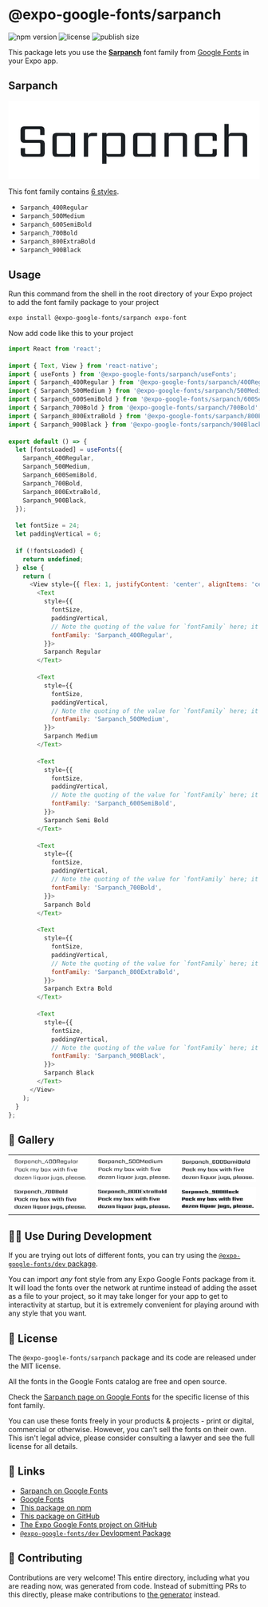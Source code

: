 # @expo-google-fonts/sarpanch

![npm version](https://flat.badgen.net/npm/v/@expo-google-fonts/sarpanch)
![license](https://flat.badgen.net/github/license/expo/google-fonts)
![publish size](https://flat.badgen.net/packagephobia/install/@expo-google-fonts/sarpanch)

This package lets you use the [**Sarpanch**](https://fonts.google.com/specimen/Sarpanch) font family from [Google Fonts](https://fonts.google.com/) in your Expo app.

## Sarpanch

![Sarpanch](./font-family.png)

This font family contains [6 styles](#-gallery).

- `Sarpanch_400Regular`
- `Sarpanch_500Medium`
- `Sarpanch_600SemiBold`
- `Sarpanch_700Bold`
- `Sarpanch_800ExtraBold`
- `Sarpanch_900Black`

## Usage

Run this command from the shell in the root directory of your Expo project to add the font family package to your project
```sh
expo install @expo-google-fonts/sarpanch expo-font
```

Now add code like this to your project
```js
import React from 'react';

import { Text, View } from 'react-native';
import { useFonts } from '@expo-google-fonts/sarpanch/useFonts';
import { Sarpanch_400Regular } from '@expo-google-fonts/sarpanch/400Regular';
import { Sarpanch_500Medium } from '@expo-google-fonts/sarpanch/500Medium';
import { Sarpanch_600SemiBold } from '@expo-google-fonts/sarpanch/600SemiBold';
import { Sarpanch_700Bold } from '@expo-google-fonts/sarpanch/700Bold';
import { Sarpanch_800ExtraBold } from '@expo-google-fonts/sarpanch/800ExtraBold';
import { Sarpanch_900Black } from '@expo-google-fonts/sarpanch/900Black';

export default () => {
  let [fontsLoaded] = useFonts({
    Sarpanch_400Regular,
    Sarpanch_500Medium,
    Sarpanch_600SemiBold,
    Sarpanch_700Bold,
    Sarpanch_800ExtraBold,
    Sarpanch_900Black,
  });

  let fontSize = 24;
  let paddingVertical = 6;

  if (!fontsLoaded) {
    return undefined;
  } else {
    return (
      <View style={{ flex: 1, justifyContent: 'center', alignItems: 'center' }}>
        <Text
          style={{
            fontSize,
            paddingVertical,
            // Note the quoting of the value for `fontFamily` here; it expects a string!
            fontFamily: 'Sarpanch_400Regular',
          }}>
          Sarpanch Regular
        </Text>

        <Text
          style={{
            fontSize,
            paddingVertical,
            // Note the quoting of the value for `fontFamily` here; it expects a string!
            fontFamily: 'Sarpanch_500Medium',
          }}>
          Sarpanch Medium
        </Text>

        <Text
          style={{
            fontSize,
            paddingVertical,
            // Note the quoting of the value for `fontFamily` here; it expects a string!
            fontFamily: 'Sarpanch_600SemiBold',
          }}>
          Sarpanch Semi Bold
        </Text>

        <Text
          style={{
            fontSize,
            paddingVertical,
            // Note the quoting of the value for `fontFamily` here; it expects a string!
            fontFamily: 'Sarpanch_700Bold',
          }}>
          Sarpanch Bold
        </Text>

        <Text
          style={{
            fontSize,
            paddingVertical,
            // Note the quoting of the value for `fontFamily` here; it expects a string!
            fontFamily: 'Sarpanch_800ExtraBold',
          }}>
          Sarpanch Extra Bold
        </Text>

        <Text
          style={{
            fontSize,
            paddingVertical,
            // Note the quoting of the value for `fontFamily` here; it expects a string!
            fontFamily: 'Sarpanch_900Black',
          }}>
          Sarpanch Black
        </Text>
      </View>
    );
  }
};

```

## 🔡 Gallery


||||
|-|-|-|
|![Sarpanch_400Regular](.//400Regular/Sarpanch_400Regular.ttf.png)|![Sarpanch_500Medium](.//500Medium/Sarpanch_500Medium.ttf.png)|![Sarpanch_600SemiBold](.//600SemiBold/Sarpanch_600SemiBold.ttf.png)||
|![Sarpanch_700Bold](.//700Bold/Sarpanch_700Bold.ttf.png)|![Sarpanch_800ExtraBold](.//800ExtraBold/Sarpanch_800ExtraBold.ttf.png)|![Sarpanch_900Black](.//900Black/Sarpanch_900Black.ttf.png)||


## 👩‍💻 Use During Development

If you are trying out lots of different fonts, you can try using the [`@expo-google-fonts/dev` package](https://github.com/freeboub/google-fonts/tree/master/font-packages/dev#readme).

You can import *any* font style from any Expo Google Fonts package from it. It will load the fonts
over the network at runtime instead of adding the asset as a file to your project, so it may take longer
for your app to get to interactivity at startup, but it is extremely convenient
for playing around with any style that you want.

## 📖 License

The `@expo-google-fonts/sarpanch` package and its code are released under the MIT license.

All the fonts in the Google Fonts catalog are free and open source.

Check the [Sarpanch page on Google Fonts](https://fonts.google.com/specimen/Sarpanch) for the specific license of this font family.

You can use these fonts freely in your products & projects - print or digital, commercial or otherwise. However, you can't sell the fonts on their own. This isn't legal advice, please consider consulting a lawyer and see the full license for all details.

## 🔗 Links

- [Sarpanch on Google Fonts](https://fonts.google.com/specimen/Sarpanch)
- [Google Fonts](https://fonts.google.com/)
- [This package on npm](https://www.npmjs.com/package/@expo-google-fonts/sarpanch)
- [This package on GitHub](https://github.com/freeboub/google-fonts/tree/master/font-packages/sarpanch)
- [The Expo Google Fonts project on GitHub](https://github.com/freeboub/google-fonts)
- [`@expo-google-fonts/dev` Devlopment Package](https://github.com/freeboub/google-fonts/tree/master/font-packages/dev)

## 🤝 Contributing

Contributions are very welcome! This entire directory, including what you are reading now, was generated from code. Instead of submitting PRs to this directly, please make contributions to [the generator](https://github.com/freeboub/google-fonts/tree/master/packages/generator) instead.
